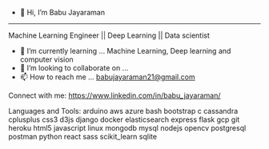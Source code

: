 - 👋 Hi, I’m Babu Jayaraman
_________________________________________________________________________
Machine Learning Engineer || Deep Learning || Data scientist 


- 🌱 I’m currently learning ... Machine Learning, Deep learning and computer vision
- 💞️ I’m looking to collaborate on ... 
- 📫 How to reach me ... babujayaraman21@gmail.com

<!---
BabuJ21/BabuJ21 is a ✨ special ✨ repository because its `README.md` (this file) appears on your GitHub profile.
You can click the Preview link to take a look at your changes.
--->

Connect with me:
https://www.linkedin.com/in/babu_jayaraman/ 

Languages and Tools:
arduino aws azure bash bootstrap c cassandra cplusplus css3 d3js django docker elasticsearch express flask gcp git heroku html5 javascript linux mongodb mysql nodejs opencv postgresql postman python react sass scikit_learn sqlite
